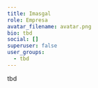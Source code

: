 ```yaml
---
title: Imasgal
role: Empresa
avatar_filename: avatar.png
bio: tbd
social: []
superuser: false
user_groups:
  - tbd
---
```

tbd